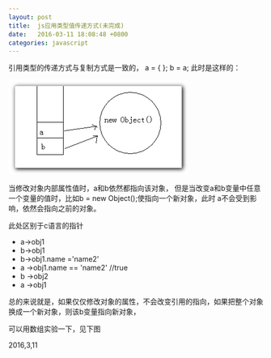 ```yaml
---
layout: post
title:  js应用类型值传递方式(未完成)
date:   2016-03-11 18:08:48 +0800
categories: javascript
---  
```

引用类型的传递方式与复制方式是一致的，
    a = {  };  b = a;   此时是这样的：
    
![](/post_img/clipboard.png)

当修改对象内部属性值时，a和b依然都指向该对象，
但是当改变a和b变量中任意一个变量的值时，比如b = new Object();使指向一个新对象，此时
a不会受到影响，依然会指向之前的对象。

此处区别于c语言的指针

- a->obj1
- b->obj1
- b->obj1.name ='name2'
- a ->obj1.name == 'name2' //true
- b ->obj2
-  a ->obj1
 
总的来说就是，如果仅仅修改对象的属性，不会改变引用的指向，如果把整个对象换成一个新对象，则该b变量指向新对象，

可以用数组实验一下，见下图

2016,3,11


